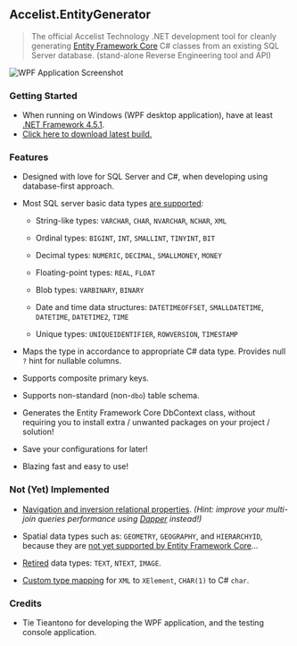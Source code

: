 ## Accelist.EntityGenerator

> The official Accelist Technology .NET development tool for cleanly generating [Entity Framework Core](https://docs.microsoft.com/en-us/ef/) C# classes from an existing SQL Server database. (stand-alone Reverse Engineering tool and API)

![WPF Application Screenshot](https://raw.githubusercontent.com/ryanelian/Accelist.EntityGenerator/master/screenshot.PNG)

### Getting Started

- When running on Windows (WPF desktop application), have at least [.NET Framework 4.5.1](https://www.microsoft.com/en-us/download/details.aspx?id=53344).
- [Click here to download latest build.](https://github.com/ryanelian/Accelist.EntityGenerator/raw/master/Dist/Accelist.EntityGenerator.Wpf.exe)

### Features
- Designed with love for SQL Server and C#, when developing using database-first approach.

- Most SQL server basic data types [are supported](https://github.com/ryanelian/Accelist.EntityGenerator/blob/master/Accelist.EntityGenerator/SqlTypeDictionary.cs): 
  
  - String-like types: `VARCHAR`, `CHAR`, `NVARCHAR`, `NCHAR`, `XML`
  
  - Ordinal types: `BIGINT`, `INT`, `SMALLINT`, `TINYINT`, `BIT`
  
  - Decimal types: `NUMERIC`, `DECIMAL`, `SMALLMONEY`, `MONEY`
  
  - Floating-point types: `REAL`, `FLOAT`
  
  - Blob types: `VARBINARY`, `BINARY`
  
  - Date and time data structures: `DATETIMEOFFSET`, `SMALLDATETIME`, `DATETIME`, `DATETIME2`, `TIME`
  
  - Unique types: `UNIQUEIDENTIFIER`, `ROWVERSION`, `TIMESTAMP`

- Maps the type in accordance to appropriate C# data type. Provides null `?` hint for nullable columns.

- Supports composite primary keys.

- Supports non-standard (non-`dbo`) table schema.

- Generates the Entity Framework Core DbContext class, without requiring you to install extra / unwanted packages on your project / solution!

- Save your configurations for later!

- Blazing fast and easy to use!

### Not (Yet) Implemented
- [Navigation and inversion relational properties](https://docs.microsoft.com/en-us/ef/core/modeling/relationships). *(Hint: improve your multi-join queries performance using [Dapper](https://github.com/StackExchange/Dapper) instead!)*

- Spatial data types such as: `GEOMETRY`, `GEOGRAPHY`, and `HIERARCHYID`, because they are [not yet supported by Entity Framework Core](https://github.com/aspnet/EntityFramework/issues/1100)...

- [Retired](https://docs.microsoft.com/en-us/sql/t-sql/data-types/ntext-text-and-image-transact-sql) data types: `TEXT`, `NTEXT`, `IMAGE`.

- [Custom type mapping](https://github.com/aspnet/EntityFramework/issues/242) for `XML` to `XElement`, `CHAR(1)` to C# `char`.

### Credits

- Tie Tieantono for developing the WPF application, and the testing console application.

